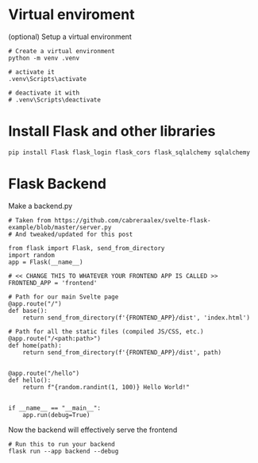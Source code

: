 # Virtual enviroment

(optional) Setup a virtual environment

    # Create a virtual environment
    python -m venv .venv

    # activate it
    .venv\Scripts\activate

    # deactivate it with
    # .venv\Scripts\deactivate


# Install Flask and other libraries

    pip install Flask flask_login flask_cors flask_sqlalchemy sqlalchemy


# Flask Backend

Make a backend.py

    # Taken from https://github.com/cabreraalex/svelte-flask-example/blob/master/server.py
    # And tweaked/updated for this post

    from flask import Flask, send_from_directory
    import random
    app = Flask(__name__)

    # << CHANGE THIS TO WHATEVER YOUR FRONTEND APP IS CALLED >>
    FRONTEND_APP = 'frontend'

    # Path for our main Svelte page
    @app.route("/")
    def base():
        return send_from_directory(f'{FRONTEND_APP}/dist', 'index.html')

    # Path for all the static files (compiled JS/CSS, etc.)
    @app.route("/<path:path>")
    def home(path):
        return send_from_directory(f'{FRONTEND_APP}/dist', path)


    @app.route("/hello")
    def hello():
        return f"{random.randint(1, 100)} Hello World!"


    if __name__ == "__main__":
        app.run(debug=True)

Now the backend will effectively serve the frontend

    # Run this to run your backend
    flask run --app backend --debug
